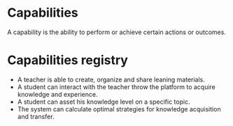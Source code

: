 Capabilities
============

A capability is the ability to perform or achieve certain actions or outcomes.

Capabilities registry
=====================

- A teacher is able to create, organize and share leaning materials.
- A student can interact with the teacher throw the platform to acquire knowledge and experience.
- A student can asset his knowledge level on a specific topic.
- The system can calculate optimal strategies for knowledge acquisition and transfer.